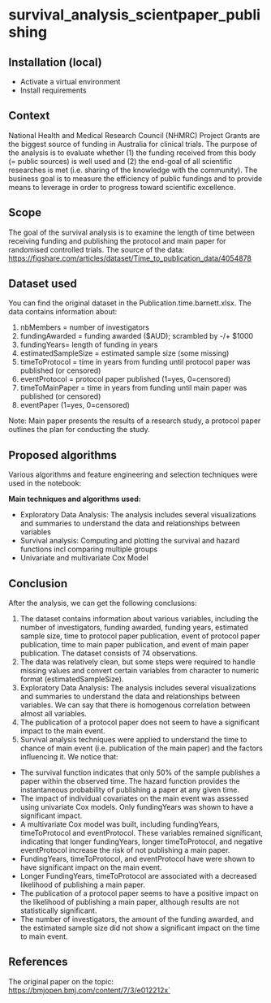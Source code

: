 # survival_analysis_scientpaper_publishing

## Installation (local)
* Activate a virtual environment 
* Install requirements


## Context
National Health and Medical Research Council (NHMRC) Project Grants are the biggest source of funding in Australia for clinical trials. 
The purpose of the analysis is to evaluate whether (1) the funding received from this body (= public sources) is well used and (2) the end-goal of all scientific researches is met (i.e. sharing of the knowledge with the community). The business goal is to measure the efficiency of public fundings and to provide means to leverage in order to progress toward scientific excellence.



## Scope
The goal of the survival analysis is to examine the length of time between receiving funding and publishing the protocol and main paper for randomised controlled trials.
The source of the data: https://figshare.com/articles/dataset/Time_to_publication_data/4054878


## Dataset used
You can find the original dataset in the Publication.time.barnett.xlsx. The data contains information about:
1) nbMembers = number of investigators
2) fundingAwarded = funding awarded ($AUD); scrambled by -/+ $1000
3) fundingYears= length of funding in years
4) estimatedSampleSize = estimated sample size (some missing)
5) timeToProtocol = time in years from funding until protocol paper was published (or censored)
6) eventProtocol = protocol paper published (1=yes, 0=censored)
7) timeToMainPaper = time in years from funding until main paper was published (or censored)
8) eventPaper (1=yes, 0=censored)

Note: Main paper presents the results of a research study, a protocol paper outlines the plan for conducting the study.


## Proposed algorithms

Various algorithms and feature engineering and selection techniques were used in the notebook:

**Main techniques and algorithms used:**
  * Exploratory Data Analysis: The analysis includes several visualizations and summaries to understand the data and relationships between variables
  * Survival analysis: Computing and plotting the survival and hazard functions incl comparing multiple groups
  * Univariate and multivariate Cox Model


## Conclusion
After the analysis, we can get the following conclusions:
1)	The dataset contains information about various variables, including the number of investigators, funding awarded, funding years, estimated sample size, time to protocol paper publication, event of protocol paper publication, time to main paper publication, and event of main paper publication. The dataset consists of 74 observations.
2)	The data was relatively clean, but some steps were required to handle missing values and convert certain variables from character to numeric format (estimatedSampleSize).
3)	Exploratory Data Analysis: The analysis includes several visualizations and summaries to understand the data and relationships between variables. We can say that there is homogenous correlation between almost all variables.
4)	The publication of a protocol paper does not seem to have a significant impact to the main event.
5)	Survival analysis techniques were applied to understand the time to chance of main event (i.e. publication of the main paper) and the factors influencing it. We notice that:
   *	The survival function indicates that only 50% of the sample publishes a paper within the observed time. The hazard function provides the instantaneous probability of publishing a paper at any given time.
   *	The impact of individual covariates on the main event was assessed using univariate Cox models. Only fundingYears was shown to have a significant impact.
   *	A multivariate Cox model was built, including fundingYears, timeToProtocol and eventProtocol. These variables remained significant, indicating that longer fundingYears, longer timeToProtocol, and negative eventProtocol increase the risk of not publishing a main paper.
   * FundingYears, timeToProtocol, and eventProtocol have were shown to have significant impact on the main event.
   * Longer FundingYears, timeToProtocol are associated with a decreased likelihood of publishing a main paper.
   * The publication of a protocol paper seems to have a positive impact on the likelihood of publishing a main paper, although results are not statistically significant.
   * The number of investigators, the amount of the funding awarded, and the estimated sample size did not show a significant impact on the time to main event.


## References
The original paper on the topic: https://bmjopen.bmj.com/content/7/3/e012212x`
